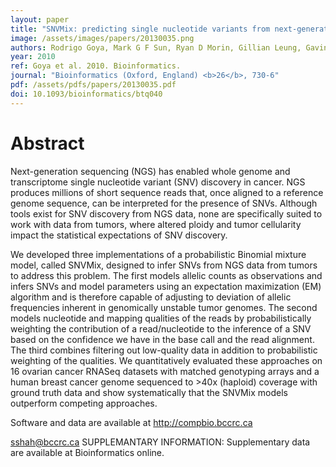 ```yaml
---
layout: paper
title: "SNVMix: predicting single nucleotide variants from next-generation sequencing of tumors."
image: /assets/images/papers/20130035.png
authors: Rodrigo Goya, Mark G F Sun, Ryan D Morin, Gillian Leung, Gavin Ha, Kimberley C Wiegand, Janine Senz, Anamaria Crisan, Marco A Marra, Martin Hirst, David Huntsman, Kevin P Murphy, Sam Aparicio, Sohrab P Shah
year: 2010
ref: Goya et al. 2010. Bioinformatics.
journal: "Bioinformatics (Oxford, England) <b>26</b>, 730-6"
pdf: /assets/pdfs/papers/20130035.pdf
doi: 10.1093/bioinformatics/btq040
---
```


# Abstract

Next-generation sequencing (NGS) has enabled whole genome and transcriptome single nucleotide variant (SNV) discovery in cancer. NGS produces millions of short sequence reads that, once aligned to a reference genome sequence, can be interpreted for the presence of SNVs. Although tools exist for SNV discovery from NGS data, none are specifically suited to work with data from tumors, where altered ploidy and tumor cellularity impact the statistical expectations of SNV discovery.

We developed three implementations of a probabilistic Binomial mixture model, called SNVMix, designed to infer SNVs from NGS data from tumors to address this problem. The first models allelic counts as observations and infers SNVs and model parameters using an expectation maximization (EM) algorithm and is therefore capable of adjusting to deviation of allelic frequencies inherent in genomically unstable tumor genomes. The second models nucleotide and mapping qualities of the reads by probabilistically weighting the contribution of a read/nucleotide to the inference of a SNV based on the confidence we have in the base call and the read alignment. The third combines filtering out low-quality data in addition to probabilistic weighting of the qualities. We quantitatively evaluated these approaches on 16 ovarian cancer RNASeq datasets with matched genotyping arrays and a human breast cancer genome sequenced to >40x (haploid) coverage with ground truth data and show systematically that the SNVMix models outperform competing approaches.

Software and data are available at http://compbio.bccrc.ca

sshah@bccrc.ca SUPPLEMANTARY INFORMATION: Supplementary data are available at Bioinformatics online.

